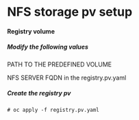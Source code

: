 # NFS storage pv setup

#### Registry volume

##### Modify the following values

PATH TO THE PREDEFINED VOLUME

NFS SERVER FQDN
in the registry.pv.yaml

##### Create the registry pv
    # oc apply -f registry.pv.yaml
